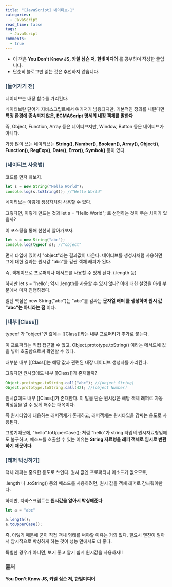 ```yaml
---
title: "[JavaScript] 네이티브-1"
categories:
  - JavaScript
read_time: false
tags:
  - JavaScript
comments:
  - true
---
```


* 이 책은 __You Don't Know JS, 카일 심슨 저, 한빛미디어__ 를 공부하며 작성한 글입니다.
* 단순히 블로그만 읽는 것은 추천하지 않습니다.

### <span style="color:#34495e">[들어가기 전]</span>

네이티브는 내장 함수를 가리킨다.

네이티브란 단어가 자바스크립트에서 여기저기 남용되지만, 기본적인 정의를 내린다면 __특정 환경에 종속되지 않은, ECMAScript 명세의 내장 객체를 말한다__

즉, Object, Function, Array 등은 네이티브지만, Window, Button 등은 네이티브가 아니다.

가장 많이 쓰는 네이티브는 __String(), Number(), Boolean(), Array(), Object(), Function(), RegExp(), Date(), Error(), Symbol()__ 등이 있다.

### <span style="color:#34495e">[네이티브 사용법]</span>

코드를 먼저 봐보자.

```javascript
let s = new String("Hello World");
console.log(s.toString()); //"Hello World"
```

네이티브는 이렇게 생성자처럼 사용할 수 있다. 

그렇다면, 이렇게 만드는 것과 let s = "Hello World"; 로 선언하는 것이 무슨 차이가 있을까?

이 포스팅을 통해 천천히 알아가보자.

```javascript
let s = new String("abc");
console.log(typeof s); //"object"
```

먼저 타입에 있어서 "object"라는 결과값이 나온다. 네이티브를 생성자처럼 사용하면 그에 대한 결과는 원시값 "abc"를 감싼 객체 래퍼가 된다.

즉, 객체이므로 프로퍼티나 메서드를 사용할 수 있게 된다. (.length 등)

하지만 let s = "hello"; 역시 .length를 사용할 수 있지 않나? 이에 대한 설명을 아래 부분에서 마저 진행하겠다.

일단 핵심은 new String("abc")는 "abc"를 감싸는 __문자열 래퍼 를 생성하며 원시 값 "abc"는 아니라는 점__ 이다.

### <span style="color:#34495e">[내부 [Class]]</span>

typeof 가 "object"인 값에는 [[Class]]라는 내부 프로퍼티가 추가로 붙는다.

이 프로퍼티는 직접 접근할 수 없고, Object.prototype.toString() 이라는 메서드에 값을 넣어 호출함으로써 확인할 수 있다.

대부분 내부 [[Class]]는 해당 값과 관련된 내장 네이티브 생성자를 가리킨다.

그렇다면 원시값에도 내부 [[Class]]가 존재할까?

```javascript
Object.prototype.toString.call("abc"); //[object String]
Object.prototype.toString.call(42); //[object Number]
```

원시값에도 내부 [[Class]]가 존재한다. 이 말을 단순 원시값은 해당 객체 래퍼로 자동 박싱됨을 알 수 있게 해주는 대목이다.

즉 원시타입에 대응하는 래퍼객체가 존재하고, 래퍼객체는 원시타입을 감싸는 용도로 사용된다.

그렇기때문에, "hello".toUpperCase(); 처럼 "hello"가 string 타입의 원시자료형임에도 불구하고, 메소드를 호출할 수 있는 이유는 __String 자료형을 래퍼 객체로 임시로 변환하기 때문이다.__

### <span style="color:#34495e">[래퍼 박싱하기]</span>

객체 래퍼는 중요한 용도로 쓰인다. 원시 값엔 프로퍼티나 메소드가 없으므로,

.length 나 .toString() 등의 메소드를 사용하려면, 원시 값을 객체 래퍼로 감싸줘야한다.

하지만, 자바스크립트는 __원시값을 알아서 박싱해준다__

```javascript
let a = "abc"

a.length();
a.toUpperCase();
```

즉, 이렇기 때문에 굳이 직접 객체 형태를 써야할 이유는 거의 없다. 필요시 엔진이 알아서 암시적으로 박싱하게 하는 것이 성능 면에서도 더 좋다.

특별한 경우가 아니면, 보기 좋고 알기 쉽게 원시값을 사용하자!!

### 출처

__You Don't Know JS, 카일 심슨 저, 한빛미디어__
